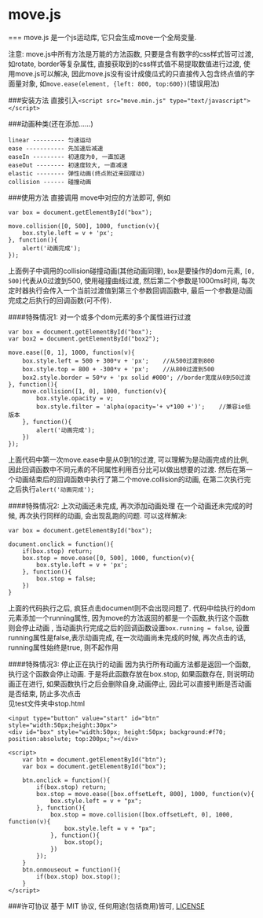 # move.js
===
move.js 是一个js运动库, 它只会生成move一个全局变量. 

注意: move.js中所有方法是万能的方法函数, 只要是含有数字的css样式皆可过渡, 如rotate, border等复杂属性, 直接获取到的css样式值不易提取数值进行过渡, 使用move.js可以解决, 因此move.js没有设计成傻瓜式的只直接传入包含终点值的字面量对象, 如```move.ease(element, {left: 800, top:600})```(错误用法)

###安装方法
直接引入```<script src="move.min.js" type="text/javascript"></script>```

###动画种类(还在添加......)
```
linear --------- 匀速运动
ease ----------- 先加速后减速
easeIn --------- 初速度为0, 一直加速
easeOut -------- 初速度较大, 一直减速
elastic -------- 弹性动画(终点附近来回摆动)
collision ------ 碰撞动画
```

###使用方法 
直接调用 move中对应的方法即可, 例如
```
var box = document.getElementById("box");

move.collision([0, 500], 1000, function(v){
	box.style.left = v + 'px';
}, function(){
	alert('动画完成');
});
```
上面例子中调用的collision碰撞动画(其他动画同理), ```box```是要操作的dom元素, ```[0, 500]```代表从0过渡到500, 使用碰撞曲线过渡, 然后第二个参数是1000ms时间, 每次定时器执行会传入一个当前过渡值到第三个参数回调函数中,
最后一个参数是动画完成之后执行的回调函数(可不传).

####特殊情况1: 对一个或多个dom元素的多个属性进行过渡
```
var box = document.getElementById("box");
var box2 = document.getElementById("box2");

move.ease([0, 1], 1000, function(v){
	box.style.left = 500 + 300*v + 'px';	//从500过渡到800
	box.style.top = 800 + -300*v + 'px';	//从800过渡到500
	box2.style.border = 50*v + 'px solid #000';	//border宽度从0到50过渡
}, function(){
	move.collision([1, 0], 1000, function(v){
		box.style.opacity = v;
		box.style.filter = 'alpha(opacity='+ v*100 +')';	//兼容ie低版本
	}, function(){
		alert('动画完成');
	})
});
```
上面代码中第一次move.ease中是从0到1的过渡, 可以理解为是动画完成的比例, 因此回调函数中不同元素的不同属性利用百分比可以做出想要的过渡. 然后在第一个动画结束后的回调函数中执行了第二个move.collision的动画, 在第二次执行完之后执行```alert('动画完成');```

####特殊情况2: 上次动画还未完成, 再次添加动画处理
在一个动画还未完成的时候, 再次执行同样的动画, 会出现乱跑的问题. 
可以这样解决:
```
var box = document.getElementById("box");

document.onclick = function(){
	if(box.stop) return;
	box.stop = move.ease([0, 500], 1000, function(v){
		box.style.left = v + 'px';
	}, function(){
		box.stop = false;
	})
}
```
上面的代码执行之后, 疯狂点击document则不会出现问题了.
代码中给执行的dom元素添加一个running属性, 因为move的方法返回的都是一个函数,执行这个函数则会停止动画 ,  当动画执行完成之后的回调函数设置```box.running = false```, 设置running属性是false,表示动画完成, 在一次动画尚未完成的时候, 再次点击的话, running属性始终是true, 则不起作用

####特殊情况3: 停止正在执行的动画
因为执行所有动画方法都是返回一个函数, 执行这个函数会停止动画. 于是将此函数存放在box.stop, 如果函数存在, 则说明动画正在进行, 如果函数执行之后会删除自身,动画停止, 因此可以直接判断是否动画是否结束, 防止多次点击  
见test文件夹中stop.html
```
<input type="button" value="start" id="btn" style="width:50px;height:30px">
<div id="box" style="width:50px; height:50px; background:#f70; position:absolute; top:200px;"></div>

<script>
	var btn = document.getElementById("btn");
	var box = document.getElementById("box");

	btn.onclick = function(){
		if(box.stop) return;
		box.stop = move.ease([box.offsetLeft, 800], 1000, function(v){
			box.style.left = v + "px";
		}, function(){
			box.stop = move.collision([box.offsetLeft, 0], 1000, function(v){
				box.style.left = v + "px";
			}, function(){
				box.stop();
			})
		});
	}
	btn.onmouseout = function(){
		if(box.stop) box.stop();
	}
</script>
```


###许可协议
基于 MIT 协议, 任何用途(包括商用)皆可, [LICENSE](https://github.com/flfwzgl/move.js/blob/master/LICENSE)
